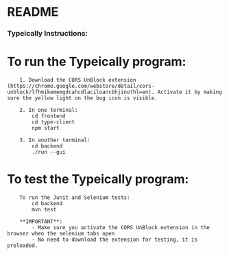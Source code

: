 # README

### Typeically Instructions:

#    To run the Typeically program:
    
        1. Download the CORS UnBlock extension (https://chrome.google.com/webstore/detail/cors-unblock/lfhmikememgdcahcdlaciloancbhjino?hl=en). Activate it by making sure the yellow light on the bug icon is visible.

        2. In one terminal:
            cd frontend
            cd type-client
            npm start

        3. In another terminal:
            cd backend
            ./run --gui

#     To test the Typeically program:
    
        To run the Junit and Selenium tests:
            cd backend
            mvn test

        **IMPORTANT**:
            - Make sure you activate the CORS UnBlock extension in the browser when the selenium tabs open
            - No need to download the extension for testing, it is preloaded.




